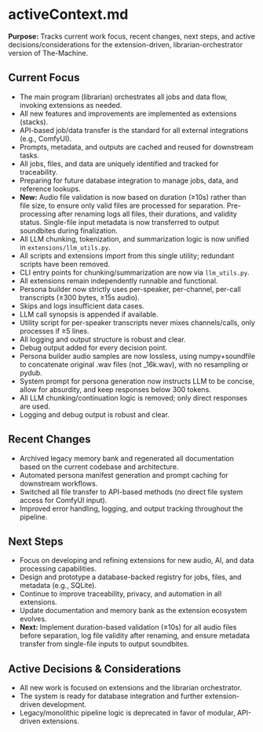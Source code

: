 # activeContext.md

**Purpose:**
Tracks current work focus, recent changes, next steps, and active decisions/considerations for the extension-driven, librarian-orchestrator version of The-Machine.

## Current Focus

- The main program (librarian) orchestrates all jobs and data flow, invoking extensions as needed.
- All new features and improvements are implemented as extensions (stacks).
- API-based job/data transfer is the standard for all external integrations (e.g., ComfyUI).
- Prompts, metadata, and outputs are cached and reused for downstream tasks.
- All jobs, files, and data are uniquely identified and tracked for traceability.
- Preparing for future database integration to manage jobs, data, and reference lookups.
- **New:** Audio file validation is now based on duration (≥10s) rather than file size, to ensure only valid files are processed for separation. Pre-processing after renaming logs all files, their durations, and validity status. Single-file input metadata is now transferred to output soundbites during finalization.
- All LLM chunking, tokenization, and summarization logic is now unified in `extensions/llm_utils.py`.
- All scripts and extensions import from this single utility; redundant scripts have been removed.
- CLI entry points for chunking/summarization are now via `llm_utils.py`.
- All extensions remain independently runnable and functional.
- Persona builder now strictly uses per-speaker, per-channel, per-call transcripts (≥300 bytes, ≥15s audio).
- Skips and logs insufficient data cases.
- LLM call synopsis is appended if available.
- Utility script for per-speaker transcripts never mixes channels/calls, only processes if ≥5 lines.
- All logging and output structure is robust and clear.
- Debug output added for every decision point.
- Persona builder audio samples are now lossless, using numpy+soundfile to concatenate original .wav files (not _16k.wav), with no resampling or pydub.
- System prompt for persona generation now instructs LLM to be concise, allow for absurdity, and keep responses below 300 tokens.
- All LLM chunking/continuation logic is removed; only direct responses are used.
- Logging and debug output is robust and clear.

## Recent Changes

- Archived legacy memory bank and regenerated all documentation based on the current codebase and architecture.
- Automated persona manifest generation and prompt caching for downstream workflows.
- Switched all file transfer to API-based methods (no direct file system access for ComfyUI input).
- Improved error handling, logging, and output tracking throughout the pipeline.

## Next Steps

- Focus on developing and refining extensions for new audio, AI, and data processing capabilities.
- Design and prototype a database-backed registry for jobs, files, and metadata (e.g., SQLite).
- Continue to improve traceability, privacy, and automation in all extensions.
- Update documentation and memory bank as the extension ecosystem evolves.
- **Next:** Implement duration-based validation (≥10s) for all audio files before separation, log file validity after renaming, and ensure metadata transfer from single-file inputs to output soundbites.

## Active Decisions & Considerations

- All new work is focused on extensions and the librarian orchestrator.
- The system is ready for database integration and further extension-driven development.
- Legacy/monolithic pipeline logic is deprecated in favor of modular, API-driven extensions. 